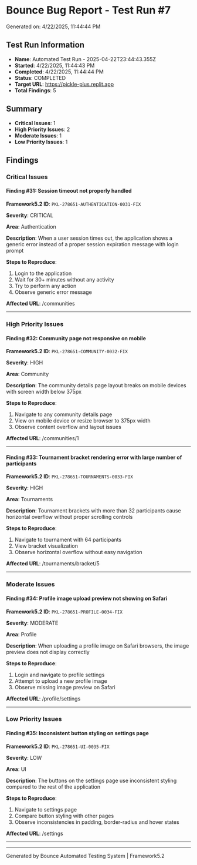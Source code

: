 # Bounce Bug Report - Test Run #7

Generated on: 4/22/2025, 11:44:44 PM

## Test Run Information

- **Name**: Automated Test Run - 2025-04-22T23:44:43.355Z
- **Started**: 4/22/2025, 11:44:43 PM
- **Completed**: 4/22/2025, 11:44:44 PM
- **Status**: COMPLETED
- **Target URL**: https://pickle-plus.replit.app
- **Total Findings**: 5

## Summary

- **Critical Issues**: 1
- **High Priority Issues**: 2
- **Moderate Issues**: 1
- **Low Priority Issues**: 1

## Findings

### Critical Issues

#### Finding #31: Session timeout not properly handled

**Framework5.2 ID**: `PKL-278651-AUTHENTICATION-0031-FIX`

**Severity**: CRITICAL

**Area**: Authentication

**Description**:
When a user session times out, the application shows a generic error instead of a proper session expiration message with login prompt

**Steps to Reproduce**:
1. Login to the application
2. Wait for 30+ minutes without any activity
3. Try to perform any action
4. Observe generic error message

**Affected URL**: /communities

---

### High Priority Issues

#### Finding #32: Community page not responsive on mobile

**Framework5.2 ID**: `PKL-278651-COMMUNITY-0032-FIX`

**Severity**: HIGH

**Area**: Community

**Description**:
The community details page layout breaks on mobile devices with screen width below 375px

**Steps to Reproduce**:
1. Navigate to any community details page
2. View on mobile device or resize browser to 375px width
3. Observe content overflow and layout issues

**Affected URL**: /communities/1

---

#### Finding #33: Tournament bracket rendering error with large number of participants

**Framework5.2 ID**: `PKL-278651-TOURNAMENTS-0033-FIX`

**Severity**: HIGH

**Area**: Tournaments

**Description**:
Tournament brackets with more than 32 participants cause horizontal overflow without proper scrolling controls

**Steps to Reproduce**:
1. Navigate to tournament with 64 participants
2. View bracket visualization
3. Observe horizontal overflow without easy navigation

**Affected URL**: /tournaments/bracket/5

---

### Moderate Issues

#### Finding #34: Profile image upload preview not showing on Safari

**Framework5.2 ID**: `PKL-278651-PROFILE-0034-FIX`

**Severity**: MODERATE

**Area**: Profile

**Description**:
When uploading a profile image on Safari browsers, the image preview does not display correctly

**Steps to Reproduce**:
1. Login and navigate to profile settings
2. Attempt to upload a new profile image
3. Observe missing image preview on Safari

**Affected URL**: /profile/settings

---

### Low Priority Issues

#### Finding #35: Inconsistent button styling on settings page

**Framework5.2 ID**: `PKL-278651-UI-0035-FIX`

**Severity**: LOW

**Area**: UI

**Description**:
The buttons on the settings page use inconsistent styling compared to the rest of the application

**Steps to Reproduce**:
1. Navigate to settings page
2. Compare button styling with other pages
3. Observe inconsistencies in padding, border-radius and hover states

**Affected URL**: /settings

---


---

Generated by Bounce Automated Testing System | Framework5.2
